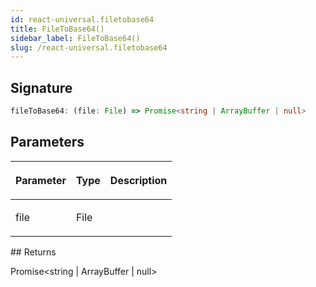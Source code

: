 ```yaml
---
id: react-universal.filetobase64
title: FileToBase64()
sidebar_label: FileToBase64()
slug: /react-universal.filetobase64
---
```






## Signature

```typescript
fileToBase64: (file: File) => Promise<string | ArrayBuffer | null>
```

## Parameters

<table><thead><tr><th>

Parameter


</th><th>

Type


</th><th>

Description


</th></tr></thead>
<tbody><tr><td>

file


</td><td>

File


</td><td>


</td></tr>
</tbody></table>
## Returns

Promise&lt;string \| ArrayBuffer \| null&gt;

